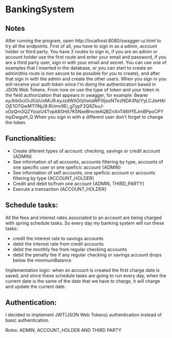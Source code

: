 # BankingSystem

## Notes
After running the program, open http://localhost:8080/swagger-ui.html to try all the endpoints. 
First of all, you have to sign in as a admin, account holder or third party. You have 2 routes to sign in, if you are an admin or account holder use the first route
and enter your email and password, if you are a third party user, sign in with your email and secret. You can use one of examples that I inserted in the database,
or you can start to create an admin(this route is non secure to be possible for you to create), and after that sign in with the admin and create the other users.
When you sign in you will receive your auth token since I'm doing the authentication based in JSON Web Tokens. From now on use the type of token and your token 
in the field authorization that appears in swagger, for example:
Bearer eyJhbGciOiJIUzUxMiJ9.eyJzdWIiOiIzIiwiaWF0IjoxNTkzNDA3NzYyLCJleHAiOjE1OTQwMTI1NjJ9.RUmv9Ei_gTypF2Q6ZkuJ-xOzQm3QZYsozU4TvpA8SHA7K5NxeBmcteAQBZnXnT46tFf5JmBPpoCPYmpDwguH_Q
When you sign in with a different user don't forget to change the token.

## Functionalities:
- Create diferent types of account: checking, savings or credit account {ADMIN}
- See information of all accounts, accounts filtering by type, accounts of one specific user or one speficic account {ADMIN}
- See information of self accounts, one speficic account or accounts filtering by type {ACCOUNT_HOLDER}
- Credit and debit to/from one account {ADMIN, THIRD_PARTY}
- Execute a transaction {ACCOUNT_HOLDER}

## Schedule tasks:
All the fees and interest rates associated to an account are being charged with spring schedule tasks.
So every day my banking system will run these tasks:
- credit the interest rate to savings accounts
- debit the interest rate from credit accounts
- debit the monthly fee from regular checking accounts
- debit the penalty fee if any regular checking or savings account drops below the minimumBalance

Implementation logic: when an account is created the first charge date is saved, and since these schedule tasks are going to run every day, when the current date
is the same of the date that we have to charge, it will charge and update the current date.

## Authentication:
I decided to implement JWT(JSON Web Tokens) authentication instead of basic authentication.

Roles:
ADMIN, ACCOUNT_HOLDER AND THIRD PARTY
